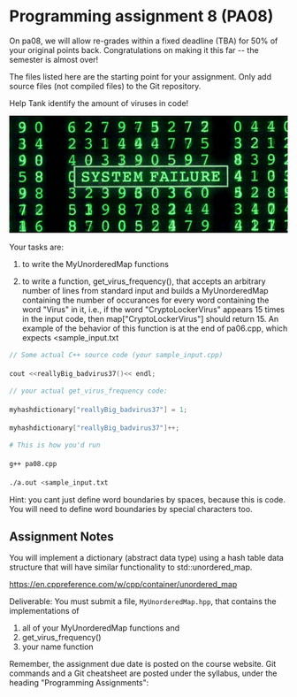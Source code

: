 Programming assignment 8 (PA08)
==============================

On pa08, we will allow re-grades within a fixed deadline (TBA) for 50% of your original points back. 
Congratulations on making it this far -- the semester is almost over! 

The files listed here are the starting point for your assignment. 
Only add source files (not compiled files) to the Git repository.

Help Tank identify the amount of viruses in code!

![matrix](matrix.png)

Your tasks are:

1. to write the MyUnorderedMap functions

2. to write a function, get_virus_frequency(), that accepts an
arbitrary number of lines from standard input and builds a MyUnorderedMap containing the
number of occurances for every word containing the word "Virus" in it, i.e., if the word
"CryptoLockerVirus" appears 15 times in the input code, then map["CryptoLockerVirus"] should return 15.
An example of the behavior of this function is at the end of pa06.cpp, which expects \<sample_input.txt


```cpp
// Some actual C++ source code (your sample_input.cpp)

cout <<reallyBig_badvirus37()<< endl;
```

```cpp
// your actual get_virus_frequency code:

myhashdictionary["reallyBig_badvirus37"] = 1;

myhashdictionary["reallyBig_badvirus37"]++;
```

```sh
# This is how you'd run

g++ pa08.cpp

./a.out <sample_input.txt
```

Hint: you cant just define word boundaries by spaces, because this is code. 
You will need to define word boundaries by special characters too.

## Assignment Notes
You will implement a dictionary (abstract data type) using a hash table
data structure that will have similar functionality to std::unordered_map.

https://en.cppreference.com/w/cpp/container/unordered_map

Deliverable: You must submit a file, `MyUnorderedMap.hpp`, that contains the implementations of 
1. all of your MyUnorderedMap functions and
2. get_virus_frequency()
3. your name function

Remember, the assignment due date is posted on the course website.
Git commands and a Git cheatsheet are posted under the syllabus, under the heading "Programming Assignments":

